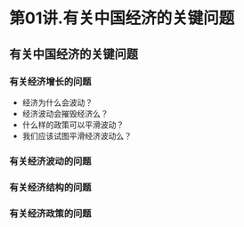 # 第01讲.有关中国经济的关键问题

## 有关中国经济的关键问题

### 有关经济增长的问题

- 经济为什么会波动？
- 经济波动会摧毁经济么？
- 什么样的政策可以平滑波动？
- 我们应该试图平滑经济波动么？

### 有关经济波动的问题

### 有关经济结构的问题

### 有关经济政策的问题